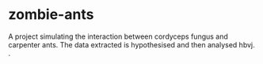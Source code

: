 # zombie-ants
A project simulating the interaction between cordyceps fungus and carpenter ants. The data extracted is hypothesised and then analysed hbvj.
.